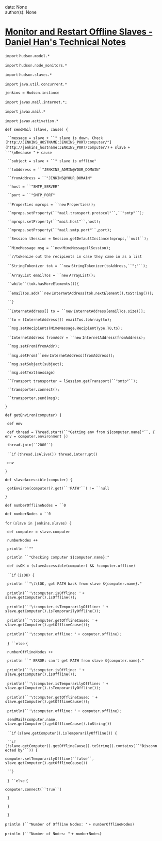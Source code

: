 
date: None  
author(s): None  

# [Monitor and Restart Offline Slaves - Daniel Han's Technical Notes](https://sites.google.com/site/xiangyangsite/home/technical-tips/software-development/monitor-and-restart-offline-slaves)

`import` `hudson.model.*`

`import` `hudson.node_monitors.*`

`import` `hudson.slaves.*`

`import` `java.util.concurrent.*`

`jenkins = Hudson.instance`

`import` `javax.mail.internet.*;`

`import` `javax.mail.*`

`import` `javax.activation.*`

`def sendMail (slave, cause) {`

` ``message = slave + ``" slave is down. Check [http://JENKINS_HOSTNAME:JENKINS_PORT/computer/"](http://jenkins_hostname:JENKINS_PORT/computer/)` `+ slave + ``"\nBecause "` `+ cause`

` ``subject = slave + ``" slave is offline"`

` ``toAddress = ``"JENKINS_ADMIN@YOUR_DOMAIN"`

` ``fromAddress = ``"JENKINS@YOUR_DOMAIN"`

` ``host = ``"SMTP_SERVER"`

` ``port = ``"SMTP_PORT"`

` ``Properties mprops = ``new` `Properties();`

` ``mprops.setProperty(``"mail.transport.protocol"``,``"smtp"``);`

` ``mprops.setProperty(``"mail.host"``,host);`

` ``mprops.setProperty(``"mail.smtp.port"``,port);`

` ``Session lSession = Session.getDefaultInstance(mprops,``null``);`

` ``MimeMessage msg = ``new` `MimeMessage(lSession);`

` ``//tokenize out the recipients in case they came in as a list`

` ``StringTokenizer tok = ``new` `StringTokenizer(toAddress,``";"``);`

` ``ArrayList emailTos = ``new` `ArrayList();`

` ``while``(tok.hasMoreElements()){`

` ``emailTos.add(``new` `InternetAddress(tok.nextElement().toString()));`

` ``}`

` ``InternetAddress[] to = ``new` `InternetAddress[emailTos.size()];`

` ``to = (InternetAddress[]) emailTos.toArray(to);`

` ``msg.setRecipients(MimeMessage.RecipientType.TO,to);`

` ``InternetAddress fromAddr = ``new` `InternetAddress(fromAddress);`

` ``msg.setFrom(fromAddr);`

` ``msg.setFrom(``new` `InternetAddress(fromAddress));`

` ``msg.setSubject(subject);`

` ``msg.setText(message)`

` ``Transport transporter = lSession.getTransport(``"smtp"``);`

` ``transporter.connect();`

` ``transporter.send(msg);`

`}`

`def getEnviron(computer) {`

` def env`

` def thread = Thread.start(``"Getting env from ${computer.name}"``, { env = computer.environment })`

` thread.join(``2000``)`

` ``if` `(thread.isAlive()) thread.interrupt()`

` env`

`}`

`def slaveAccessible(computer) {`

` getEnviron(computer)?.get(``'PATH'``) != ``null`

`}`

`def numberOfflineNodes = ``0`

`def numberNodes = ``0`

`for` `(slave in jenkins.slaves) {`

` def computer = slave.computer`

` numberNodes ++`

` println ``""`

` println ``"Checking computer ${computer.name}:"`

` def isOK = (slaveAccessible(computer) && !computer.offline)`

` ``if` `(isOK) {`

` println ``"\t\tOK, got PATH back from slave ${computer.name}."`

` println(``'\tcomputer.isOffline: '` `+ slave.getComputer().isOffline()); `

` println(``'\tcomputer.isTemporarilyOffline: '` `+ slave.getComputer().isTemporarilyOffline());`

` println(``'\tcomputer.getOfflineCause: '` `+ slave.getComputer().getOfflineCause());`

` println(``'\tcomputer.offline: '` `+ computer.offline); `

` } ``else` `{`

` numberOfflineNodes ++`

` println ``" ERROR: can't get PATH from slave ${computer.name}."`

` println(``'\tcomputer.isOffline: '` `+ slave.getComputer().isOffline()); `

` println(``'\tcomputer.isTemporarilyOffline: '` `+ slave.getComputer().isTemporarilyOffline());`

` println(``'\tcomputer.getOfflineCause: '` `+ slave.getComputer().getOfflineCause());`

` println(``'\tcomputer.offline: '` `+ computer.offline); `

` sendMail(computer.name, slave.getComputer().getOfflineCause().toString())`

` ``if` `(slave.getComputer().isTemporarilyOffline()) {`

` ``if` `(!slave.getComputer().getOfflineCause().toString().contains(``"Disconnected by"``)) {`

` computer.setTemporarilyOffline(``false``, slave.getComputer().getOfflineCause()) `

` ``}`

` } ``else` `{`

` computer.connect(``true``) `

` }`

` }`

` }`

`println (``"Number of Offline Nodes: "` `+ numberOfflineNodes)`

`println (``"Number of Nodes: "` `+ numberNodes) `

